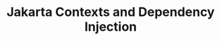 ---
title: "Jakarta Contexts and Dependency Injection"
summary: "Jakarta Contexts and Dependency Injection defines a powerful set of complementary services that help to improve the structure of application code."
---